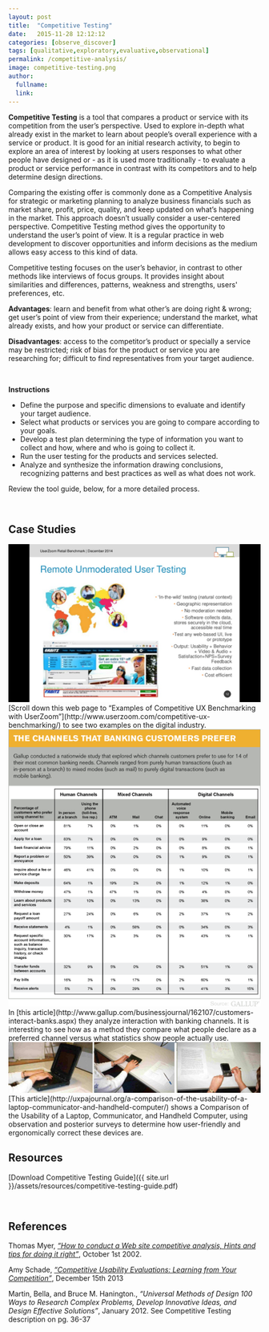 ```yaml
---
layout: post
title:  "Competitive Testing"
date:   2015-11-28 12:12:12
categories: [observe_discover]
tags: [qualitative,exploratory,evaluative,observational]
permalink: /competitive-analysis/
image: competitive-testing.png
author:
  fullname: 
  link: 
---
```


**Competitive Testing** is a tool that compares a product or service with its competition from the user’s perspective. Used to explore in-depth what already exist in the market to learn about people’s overall experience with a service or product. It is good for an initial research activity, to begin to explore an area of interest by looking at users responses to what other people have designed or - as it is used more traditionally - to evaluate a product or service performance in contrast with its competitors and to help determine design directions.

Comparing the existing offer is commonly done as a Competitive Analysis for strategic or marketing planning to analyze business financials such as market share, profit, price, quality, and keep updated on what’s happening in the market. This approach doesn’t usually consider a user-centered perspective. Competitive Testing method gives the opportunity to understand the user’s point of view. It is a regular practice in web development to discover opportunities and inform decisions as the medium allows easy access to this kind of data.

Competitive testing focuses on the user’s behavior, in contrast to other methods like interviews of focus groups. It provides insight about similarities and differences, patterns, weakness and strengths, users' preferences, etc.

**Advantages**: learn and benefit from what other’s are doing right & wrong; get user’s point of view from their experience; understand the market, what already exists, and how your product or service can differentiate.

**Disadvantages**: access to the competitor’s product or specially a service may be restricted; risk of bias for the product or service you are researching for; difficult to find representatives from your target audience.

<br>

**Instructions**

  * Define the purpose and specific dimensions to evaluate and identify your target audience. 
  * Select what products or services you are going to compare according to your goals.
  * Develop a test plan determining the type of information you want to collect and how, where and who is going to collect it. 
  * Run the user testing for the products and services selected. 
  * Analyze and synthesize the information drawing conclusions, recognizing patterns and best practices as well as what does not work.

Review the tool guide, below, for a more detailed process.

<br>

## Case Studies  

<img src="/assets/images/competitive-testing-1.png" alt="Remote Unmoderated User Testing" style="margin-bottom:0;">
[Scroll down this web page to “Examples of Competitive UX Benchmarking with UserZoom”](http://www.userzoom.com/competitive-ux-benchmarking/) to see two examples on the digital industry.

<img src="/assets/images/competitive-testing-2.png" alt="The channels that banking customers prefer" style="margin-bottom:0;">
In [this article](http://www.gallup.com/businessjournal/162107/customers-interact-banks.aspx) they analyze interaction with banking channels. It is interesting to see how as a method they compare what people declare as a preferred channel versus what statistics show people actually use.

<img src="/assets/images/competitive-testing-3.jpg" alt="Ergonomic Competitive Testing" style="margin-bottom:0;">
[This article](http://uxpajournal.org/a-comparison-of-the-usability-of-a-laptop-communicator-and-handheld-computer/) shows a Comparison of the Usability of a Laptop, Communicator, and Handheld Computer, using observation and posterior surveys to determine how user-friendly and ergonomically correct these devices are. 

<br>

## Resources
[Download Competitive Testing Guide]({{ site.url }}/assets/resources/competitive-testing-guide.pdf)

<br>

## References

Thomas Myer, [*“How to conduct a Web site competitive analysis, Hints and tips for doing it right”*](http://www.ibm.com/developerworks/webservices/library/us-analysis.html), October 1st 2002.

Amy Schade, [*“Competitive Usability Evaluations: Learning from Your Competition”*](http://www.nngroup.com/articles/competitive-usability-evaluations/), December 15th 2013

Martin, Bella, and Bruce M. Hanington., *“Universal Methods of Design 100 Ways to Research Complex Problems, Develop Innovative Ideas, and Design Effective Solutions”*, January 2012.
See Competitive Testing description on pg. 36-37
